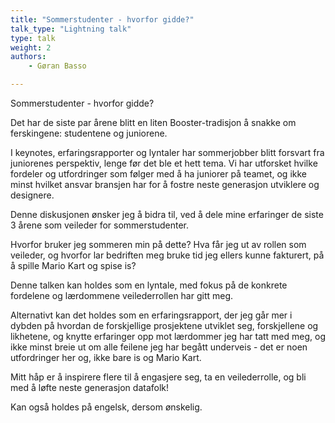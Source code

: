 ```yaml
---
title: "Sommerstudenter - hvorfor gidde?"
talk_type: "Lightning talk"
type: talk
weight: 2
authors:
    - Gøran Basso

---
```

Sommerstudenter - hvorfor gidde?

Det har de siste par årene blitt en liten Booster-tradisjon å snakke om ferskingene: studentene og juniorene.
I keynotes, erfaringsrapporter og lyntaler har sommerjobber blitt forsvart fra juniorenes perspektiv, lenge før det ble et hett tema. Vi har utforsket hvilke fordeler og utfordringer som følger med å ha juniorer på teamet, og ikke minst hvilket ansvar bransjen har for å fostre neste generasjon utviklere og designere.

Denne diskusjonen ønsker jeg å bidra til, ved å dele mine erfaringer de siste 3 årene som veileder for sommerstudenter.
Hvorfor bruker jeg sommeren min på dette? Hva får jeg ut av rollen som veileder, og hvorfor lar bedriften meg bruke tid jeg ellers kunne fakturert, på å spille Mario Kart og spise is?

Denne talken kan holdes som en lyntale, med fokus på de konkrete fordelene og lærdommene veilederrollen har gitt meg. 
Alternativt kan det holdes som en erfaringsrapport, der jeg går mer i dybden på hvordan de forskjellige prosjektene utviklet seg, forskjellene og likhetene, og knytte erfaringer opp mot lærdommer jeg har tatt med meg, og ikke minst breie ut om alle feilene jeg har begått underveis - det er noen utfordringer her og, ikke bare is og Mario Kart.

Mitt håp er å inspirere flere til å engasjere seg, ta en veilederrolle, og bli med å løfte neste generasjon datafolk!

Kan også holdes på engelsk, dersom ønskelig.
